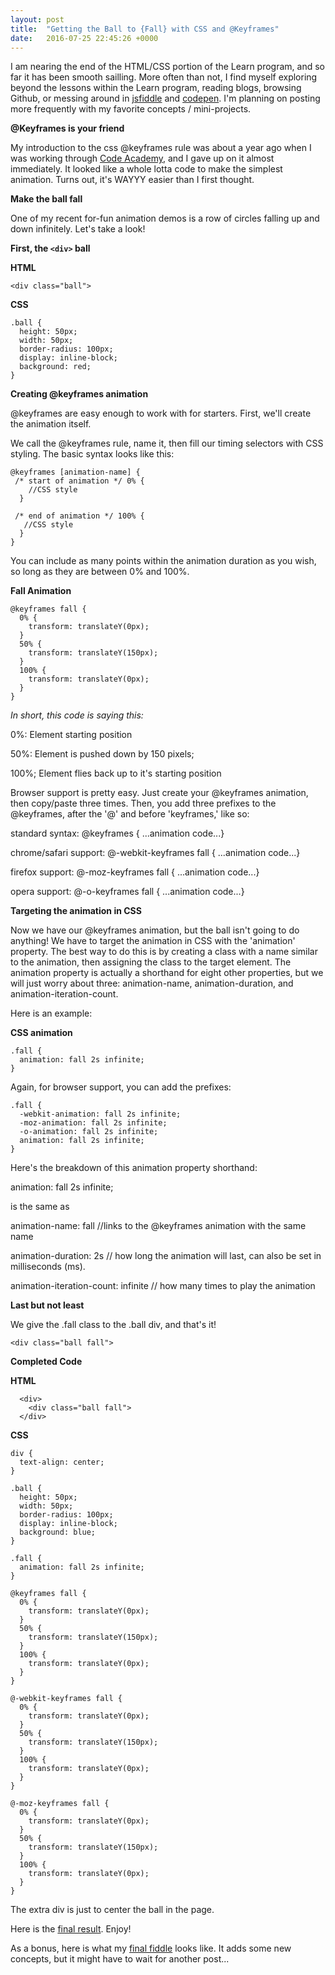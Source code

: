 ```yaml
---
layout: post
title:  "Getting the Ball to {Fall} with CSS and @Keyframes"
date:   2016-07-25 22:45:26 +0000
---
```


I am nearing the end of the HTML/CSS portion of the Learn program, and so far it has been smooth sailling. More often than not, I find myself exploring beyond the lessons within the Learn program, reading blogs, browsing Github, or messing around in [jsfiddle](http://jsfiddle.net) and [codepen](http://codepen.io). I'm planning on posting more frequently with my favorite concepts / mini-projects.

**@Keyframes is your friend**

My introduction to the css @keyframes rule was about a year ago when I was working through [Code Academy](http://codeacademy.com), and I gave up on it almost immediately. It looked like a whole lotta code to make the simplest animation. Turns out, it's WAYYY easier than I first thought. 

**Make the ball fall**

One of my recent for-fun animation demos is a row of circles falling up and down infinitely. Let's take a look!

**First, the `<div>` ball**

**HTML**

```
<div class="ball">
```

**CSS**

```
.ball {
  height: 50px;
  width: 50px;
  border-radius: 100px;
  display: inline-block;
  background: red;
}
```

**Creating @keyframes animation**

@keyframes are easy enough to work with for starters. First, we'll create the animation itself.

We call the @keyframes rule, name it, then fill our timing selectors with CSS styling. The basic syntax looks like this:

```
@keyframes [animation-name] {
 /* start of animation */ 0% {
    //CSS style
  }
  
 /* end of animation */ 100% {
   //CSS style 
  }
}
```

You can include as many points within the animation duration as you wish, so long as they are between 0% and 100%.

**Fall Animation**

```
@keyframes fall {
  0% {
    transform: translateY(0px);
  }
  50% {
    transform: translateY(150px);
  }
  100% {
    transform: translateY(0px);
  }
}
```

*In short, this code is saying this:*

0%: Element starting position

50%: Element is pushed down by 150 pixels;

100%; Element flies back up to it's starting position

Browser support is pretty easy. Just create your @keyframes animation, then copy/paste three times. Then, you add three prefixes to the @keyframes, after the '@' and before 'keyframes,' like so:

standard syntax: @keyframes { ...animation code...}

chrome/safari support: @-webkit-keyframes fall { ...animation code...}

firefox support: @-moz-keyframes fall { ...animation code...}

opera support: @-o-keyframes fall { ...animation code...}

**Targeting the animation in CSS**

Now we have our @keyframes animation, but the ball isn't going to do anything! We have to target the animation in CSS with the 'animation' property. The best way to do this is by creating a class with a name similar to the animation, then assigning the class to the target element. The animation property is actually a shorthand for eight other properties, but we will just worry about three: animation-name, animation-duration, and animation-iteration-count. 

Here is an example:

**CSS animation**

```
.fall {
  animation: fall 2s infinite;
}
```

Again, for browser support, you can add the prefixes:

```
.fall {
  -webkit-animation: fall 2s infinite;
  -moz-animation: fall 2s infinite;
  -o-animation: fall 2s infinite;
  animation: fall 2s infinite;
}
```

Here's the breakdown of this animation property shorthand:

animation: fall 2s infinite; 

is the same as

animation-name: fall //links to the @keyframes animation with the same name

animation-duration: 2s // how long the animation will last, can also be set in milliseconds (ms).

animation-iteration-count: infinite // how many times to play the animation

**Last but not least**

We give the .fall class to the .ball div, and that's it!

```
<div class="ball fall">
```

**Completed Code**

**HTML**

```
  <div>
    <div class="ball fall">
  </div>
```

**CSS**

```
div {
  text-align: center;
}

.ball {
  height: 50px;
  width: 50px;
  border-radius: 100px;
  display: inline-block;
  background: blue;
}

.fall {
  animation: fall 2s infinite;
}

@keyframes fall {
  0% {
    transform: translateY(0px);
  }
  50% {
    transform: translateY(150px);
  }
  100% {
    transform: translateY(0px);
  }
}

@-webkit-keyframes fall {
  0% {
    transform: translateY(0px);
  }
  50% {
    transform: translateY(150px);
  }
  100% {
    transform: translateY(0px);
  }
}

@-moz-keyframes fall {
  0% {
    transform: translateY(0px);
  }
  50% {
    transform: translateY(150px);
  }
  100% {
    transform: translateY(0px);
  }
}

```

The extra div is just to center the ball in the page.

Here is the [final result](http://codepen.io/BeejLuig/details/NArJAw/). Enjoy!


As a bonus, here is what my [final fiddle](http://codepen.io/BeejLuig/pen/XKqOQP) looks like. It adds some new concepts, but it might have to wait for another post...




